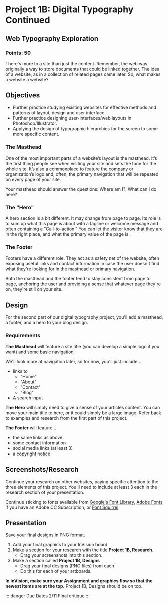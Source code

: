 # Project 1B: Digital Typography Continued

## Web Typography Exploration

### Points: 50

There's more to a site than just the content. Remember, the web was originally a way to store documents that could be linked together. The idea of a website, as in a collection of related pages came later. So, what makes a website a website? 

## Objectives

- Further practice studying existing websites for effective methods and patterns of layout, design and user interface.
- Further practice designing user-interfaces/web layouts in Photoshop/Illustrator.
- Applying the design of typographic hierarchies for the screen to some more specific content.

### The Masthead

One of the most important parts of a website’s layout is the masthead. It’s the first thing people see when visiting your site and sets the tone for the whole site. It’s also a commonplace to feature the company or organization’s logo and, often, the primary navigation that will be repeated on every page of your site.

Your masthead should answer the questions: Where am I?, What can I do here?

### The "Hero"

A hero section is a bit different. It may change from page to page. Its role is to sum up what this page is about with a tagline or welcome message and often containing a "Call-to-action." You can let the visitor know that they are in the right place, and what the primary value of the page is.

### The Footer

Footers have a different role. They act as a safety net of the website, often exposing useful links and contact information in case the user doesn't find what they're looking for in the masthead or primary navigation.

Both the masthead and the footer tend to stay consistent from page to page, anchoring the user and providing a sense that whatever page they're on, they're still on your site. 

## Design

For the second part of our digital typography project, you'll add a masthead, a footer, and a hero to your blog design. 

### Requirements

**The Masthead** will feature a site title (you can develop a simple logo if you want) and some basic navigation. 

We'll look more at navigation later, so for now, you'll just include... 
- links to 
  - "Home"
  - "About"
  - "Contact"
  - "Blog"
- A search input

**The Hero** will simply need to give a sense of your articles content. You can move your main title to here, or it could simply be a large image. Refer back to examples and research from the first part of this project. 

**The Footer** will feature...
- the same links as above
- some contact information
- social media links (at least 3)
- a copyright notice

## Screenshots/Research

Continue your research on other websites, paying specific attention to the three elements of this project. You'll need to include at least 3 each in the research section of your presentation.

Continue sticking to fonts available from [Google's Font Library](https://fonts.google.com), [Adobe Fonts](https://fonts.adobe.com/) if you have an Adobe CC Subscription, or [Font Squirrel](https://www.fontsquirrel.com/).

## Presentation
Save your final designs in PNG format.

1. Add your final graphics to your InVision board.
2. Make a section for your research with the title __Project 1B, Research__.
    - Drag your screenshots into this section.
3. Make a section called __Project 1B, Designs__
    - Drag your final designs (PNG files) from each 
    - Do this for each of your artboards.

__In InVision, make sure your Assignment and graphics flow so that the newest items are at the top.__ Project 1B, Designs should be on top.

::: danger Due Dates
2/11 Final critique
:::
